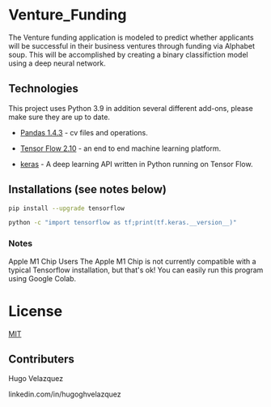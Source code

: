 # Venture_Funding

The Venture funding application is modeled to predict whether applicants will be successful in their 
business ventures through funding via Alphabet soup. This will be accomplished by creating a binary classifiction
model using a deep neural network.

## Technologies

This project uses Python 3.9 in addition several different add-ons, please make sure they are up to date.

* [Pandas 1.4.3](https://github.com/pandas-dev/pandas/blob/main/README.md) - cv files and operations.

* [Tensor Flow 2.10](https://www.tensorflow.org/) - an end to end machine learning platform.

* [keras](https://keras.io/about/) - A deep learning API written in Python running on Tensor Flow.


## Installations (see notes below)

```bash
pip install --upgrade tensorflow
```
```bash
python -c "import tensorflow as tf;print(tf.keras.__version__)"
```
### Notes
Apple M1 Chip Users
The Apple M1 Chip is not currently compatible with a typical Tensorflow installation, but that's ok! You can easily run this program
using Google Colab. 


# License
[MIT](license)

## Contributers
Hugo Velazquez

linkedin.com/in/hugoghvelazquez
